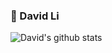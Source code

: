 ### 🎾 David Li

![David's github stats](https://github-readme-stats.vercel.app/api?username=davidli3100)

